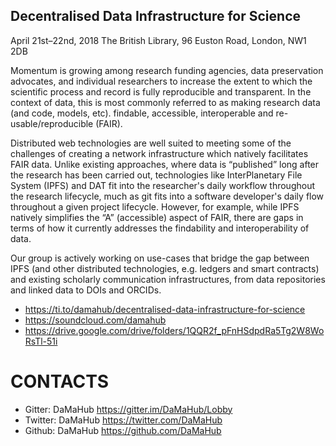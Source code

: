 Decentralised Data Infrastructure for Science
---
April 21st–22nd, 2018  The British Library, 96 Euston Road, London, NW1 2DB

Momentum is growing among research funding agencies, data preservation advocates, 
and individual researchers to increase the extent to which the scientific process 
and record is fully reproducible and transparent. In the context of data, 
this is most commonly referred to as making research data (and code, models, etc). 
findable, accessible, interoperable and re-usable/reproducible (FAIR).

Distributed web technologies are well suited to meeting some of the challenges of 
creating a network infrastructure which natively facilitates FAIR data. 
Unlike existing approaches, where data is “published” long after the research 
has been carried out, technologies like InterPlanetary File System (IPFS) and 
DAT fit into the researcher's daily workflow throughout the research lifecycle, 
much as git fits into a software developer's daily flow throughout a 
given project lifecycle. However, for example, while IPFS natively simplifies 
the “A” (accessible) aspect of FAIR, there are gaps in terms of 
how it currently addresses the findability and interoperability of data.

Our group is actively working on use-cases that bridge the gap between IPFS 
(and other distributed technologies, e.g. ledgers and smart contracts) 
and existing scholarly communication infrastructures, from data repositories and linked data to DOIs and ORCIDs.


* https://ti.to/damahub/decentralised-data-infrastructure-for-science
* https://soundcloud.com/damahub 
* https://drive.google.com/drive/folders/1QQR2f_pFnHSdpdRa5Tg2W8WoRsTl-51i



# CONTACTS
* Gitter: DaMaHub  https://gitter.im/DaMaHub/Lobby  
* Twitter: DaMaHub  https://twitter.com/DaMaHub
* Github: DaMaHub  https://github.com/DaMaHub






